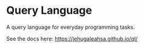 # Query Language
A query language for everyday programming tasks.

See the docs here: https://jehugaleahsa.github.io/ql/
